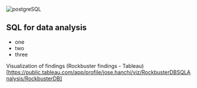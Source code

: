 ![postgreSQL](https://github.com/jjhanchi/moviesDB/assets/142347450/ea0bd7b9-551b-4fb7-a399-fd3baf8aa31c)
## SQL for data analysis
* one
* two
* three

Visualization of findings
(Rockbuster findings - Tableau)[https://public.tableau.com/app/profile/jose.hanchi/viz/RockbusterDBSQLAnalysis/RockbusterDB]
